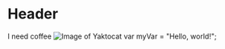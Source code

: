 # Header
I need coffee
![Image of Yaktocat](https://octodex.github.com/images/yaktocat.png)
var myVar = "Hello, world!";

